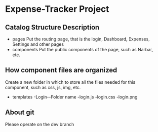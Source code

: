 # Expense-Tracker Project
## Catalog Structure Description
- pages 
    Put the routing page, that is the login, Dashboard, Expenses, Settings and other pages
- components
    Put the public components of the page, such as Narbar, etc.

## How component files are organized
Create a new folder in which to store all the files needed for this component, such as css, js, img, etc.
 - templates
    -Login--Folder name
        -login.js
        -login.css
        -login.png
## About git 
Please operate on the dev branch
